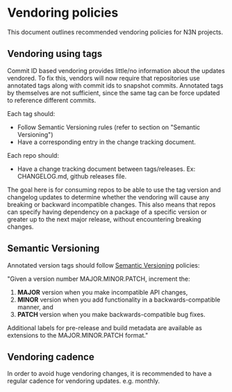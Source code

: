 # Vendoring policies

This document outlines recommended vendoring policies for N3N projects.

## Vendoring using tags

Commit ID based vendoring provides little/no information about the updates
vendored. To fix this, vendors will now require that repositories use annotated
tags along with commit ids to snapshot commits. Annotated tags by themselves
are not sufficient, since the same tag can be force updated to reference
different commits.

Each tag should:

- Follow Semantic Versioning rules (refer to section on "Semantic Versioning")
- Have a corresponding entry in the change tracking document.

Each repo should:

- Have a change tracking document between tags/releases. Ex: CHANGELOG.md,
  github releases file.

The goal here is for consuming repos to be able to use the tag version and
changelog updates to determine whether the vendoring will cause any breaking or
backward incompatible changes. This also means that repos can specify having
dependency on a package of a specific version or greater up to the next major
release, without encountering breaking changes.

## Semantic Versioning

Annotated version tags should follow [Semantic Versioning](http://semver.org) policies:

"Given a version number MAJOR.MINOR.PATCH, increment the:

1. **MAJOR** version when you make incompatible API changes,
2. **MINOR** version when you add functionality in a backwards-compatible manner, and
3. **PATCH** version when you make backwards-compatible bug fixes.

Additional labels for pre-release and build metadata are available as extensions
to the MAJOR.MINOR.PATCH format."

## Vendoring cadence

In order to avoid huge vendoring changes, it is recommended to have a regular
cadence for vendoring updates. e.g. monthly.
